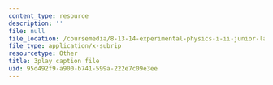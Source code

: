 ```yaml
---
content_type: resource
description: ''
file: null
file_location: /coursemedia/8-13-14-experimental-physics-i-ii-junior-lab-fall-2016-spring-2017/95d492f9a900b741599a222e7c09e3ee_kHPWYeJ1ISI.srt
file_type: application/x-subrip
resourcetype: Other
title: 3play caption file
uid: 95d492f9-a900-b741-599a-222e7c09e3ee
---
```

